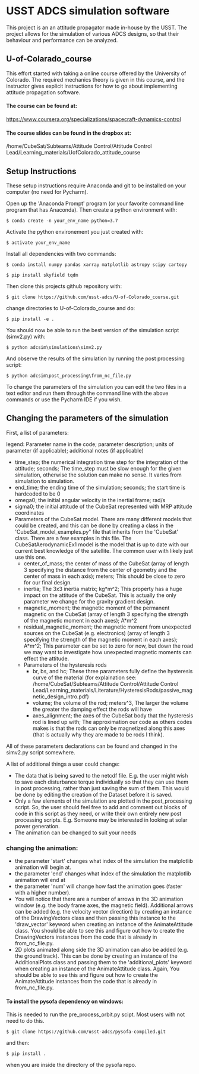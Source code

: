 # USST ADCS simulation software
This project is an an attitude propagator made in-house by the USST. The project allows for the simulation of various 
ADCS designs, so that their behaviour and performance can be analyzed.

## U-of-Colarado_course
This effort started with taking a online course offered by the University of Colorado. The required mechanics theory
is given in this course, and the instructor gives explicit instructions for how to go about 
implementing attitude propagation software.

#### The course can be found at:
https://www.coursera.org/specializations/spacecraft-dynamics-control
#### The course slides can be found in the dropbox at:
/home/CubeSat/Subteams/Attitude Control/Attitude Control Lead/Learning_materials/UofColorado_attitude_course

## Setup Instructions
These setup instructions require Anaconda and git to be installed on your computer (no need for Pycharm).

Open up the 'Anaconda Prompt' program (or your favorite command line program that has Anaconda). Then create a python environment with:

```$ conda create -n your_env_name python=3.7```

Activate the python environement you just created with:

```$ activate your_env_name```

Install all dependencies with two commands:

```$ conda install numpy pandas xarray matplotlib astropy scipy cartopy```

```$ pip install skyfield tqdm```

Then clone this projects github repository with:

```$ git clone https://github.com/usst-adcs/U-of-Colorado_course.git```

change directories to U-of-Colorado_course and do:

```$ pip install -e .```

You should now be able to run the best version of the simulation script (simv2.py) with:

```$ python adcsim\simulations\simv2.py``` 

And observe the results of the simulation by running the post processing script:

```$ python adcsim\post_processing\from_nc_file.py```

To change the parameters of the simulation you can edit the two files in a text editor and run them through the command line with the above commands or use the Pycharm IDE if you wish. 


## Changing the parameters of the simulation

First, a list of parameters:

legend: Parameter name in the code; parameter description; units of parameter (if applicable); additional notes (if applicable)
* time_step; the numerical integration time step for the integration of the attitude; seconds; The time_step must be 
slow enough for the given simulation, otherwise the solution can make no sense. It varies from simulation to simulation.
* end_time; the ending time of the simulation; seconds; the start time is hardcoded to be 0
* omega0; the initial angular velocity in the inertial frame; rad/s 
* sigma0; the initial attitude of the CubeSat represented with MRP attitude coordinates
* Parameters of the CubeSat model. There are many different models that could be created, and this can be done by 
creating a class in the 'CubeSat_model_examples.py" file that inherits from the 'CubeSat' class. There are a few examples in this 
file. The CubeSatAerodynamicEx1 model is the model that is up to date with our current best knowledge of the satellite.
The common user with likely just use this one.
    * center_of_mass; the center of mass of the CubeSat (array of length 3 specifying the distance from the center of 
    geometry and the center of mass in each axis); meters; This should be close to zero for our final design.
    * inertia; The 3x3 inertia matrix; kg*m^2; This property has a huge impact on the attitude of the CubeSat. 
    This is actually the only parameter we change for the gravity gradient design.
    * magnetic_moment; the magnetic moment of the permanent magnetic on the CubeSat (array of length 3 specifying 
    the strength of the magnetic moment in each axes); A*m^2
    * residual_magnetic_moment; the magnetic moment from unexpected sources on the CubeSat (e.g. electronics) 
    (array of length 3 specifying the strength of the magnetic moment in each axes); A*m^2; This parameter can be set to 
    zero for now, but down the road we may want to investigate how unexpected magnetic moments can effect the attitude.
    * Parameters of the hysteresis rods
        * br, bs, and hc; These three parameters fully define the hysteresis curve of the material 
        (for explaination see: /home/CubeSat/Subteams/Attitude Control/Attitude Control Lead/Learning_materials/Literature/HysteresisRods/passive_magnetic_design_intro.pdf)
        * volume; the volume of the rod; meters^3, The larger the volume the greater the damping effect the rods will have
        * axes_alignment; the axes of the CubeSat body that the hysteresis rod is lined up with; The approximation our code 
        as others codes makes is that the rods can only be magnetized along this axes (that is actually why they are made to be rods I think).

All of these parameters declarations can be found and changed in the simv2.py script somewhere.

A list of additional things a user could change:

* The data that is being saved to the netcdf file. E.g. the user might wish to save each disturbance torque individually 
so that they can use them in post processing, rather than just saving the sum of them. This would be done by editing
the creation of the Dataset before it is saved.
* Only a few elements of the simulation are plotted in the post_processing script. So, the user should feel free to add 
and comment out blocks of code in this script as they need, or write their own entirely new post processing scripts. 
E.g. Someone may be interested in looking at solar power generation. 
* The animation can be changed to suit your needs

### changing the animation:

* the parameter 'start' changes what index of the simulation the matplotlib animation will begin at.
* the parameter 'end' changes what index of the simulation the matplotlib animation will end at
* the parameter 'num' will change how fast the animation goes (faster with a higher number).
* You will notice that there are a number of arrows in the 3D animation window (e.g. the body frame axes, the magnetic 
field). Additional arrows can be added (e.g. the velocity vector direction) by creating an instance of the 
DrawingVectors class and then passing this instance to the 'draw_vector' keyword when creating an instance of the 
AnimateAttitude class. You should be able to see this and figure out how to create the DrawingVectors instances from the code that
is already in from_nc_file.py.
* 2D plots animated along side the 3D animation can also be added (e.g. the ground track). This can be done by 
creating an instance of the AdditionalPlots class and passing them to the 'additional_plots' keyword when creating an 
instance of the AnimateAttitude class. Again, You should be able to see this and figure out how to create the AnimateAttitude 
instances from the code that is already in from_nc_file.py.


#### To install the pysofa dependency on windows:

This is needed to run the pre_process_orbit.py scipt. Most users with not need to do this.

```$ git clone https://github.com/usst-adcs/pysofa-compiled.git```

and then:

```$ pip install .```

when you are inside the directory of the pysofa repo.